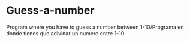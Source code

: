 # Guess-a-number
Program where you have to guess a number between 1-10/Programa en donde tienes que adivinar un numero entre 1-10
